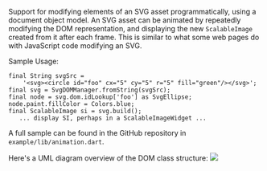 
Support for modifying elements of an SVG asset programmatically,
using a document object model.  An SVG asset can be animated
by repeatedly modifying the DOM representation, and displaying
the new `ScalableImage` created from it after each frame.  This
is similar to what some web pages do with JavaScript code
modifying an SVG.

Sample Usage:
```
final String svgSrc = 
    '<svg><circle id="foo" cx="5" cy="5" r="5" fill="green"/></svg>';
final svg = SvgDOMManager.fromString(svgSrc);
final node = svg.dom.idLookup['foo'] as SvgEllipse;
node.paint.fillColor = Colors.blue;
final ScalableImage si = svg.build();
   ... display SI, perhaps in a ScalableImageWidget ...
```

A full sample can be found in the GitHub repository in
`example/lib/animation.dart`.

Here's a UML diagram overview of the DOM class structure:
<img src="https://raw.githubusercontent.com/zathras/jovial_svg/main/doc/uml/svg_dom.svg" />

